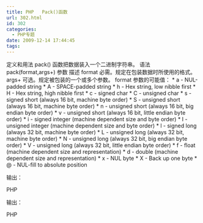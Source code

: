 ```yaml
---
title: PHP   Pack()函数
url: 302.html
id: 302
categories:
  - PHP专题
date: 2009-12-14 17:44:45
tags:
---
```


定义和用法 pack() 函数把数据装入一个二进制字符串。 语法 pack(format,args+) 参数 描述 format 必需。规定在包装数据时所使用的格式。 args+ 可选。规定被包装的一个或多个参数。 format 参数的可能值： * a - NUL-padded string * A - SPACE-padded string * h - Hex string, low nibble first * H - Hex string, high nibble first * c - signed char * C - unsigned char * s - signed short (always 16 bit, machine byte order) * S - unsigned short (always 16 bit, machine byte order) * n - unsigned short (always 16 bit, big endian byte order) * v - unsigned short (always 16 bit, little endian byte order) * i - signed integer (machine dependent size and byte order) * I - unsigned integer (machine dependent size and byte order) * l - signed long (always 32 bit, machine byte order) * L - unsigned long (always 32 bit, machine byte order) * N - unsigned long (always 32 bit, big endian byte order) * V - unsigned long (always 32 bit, little endian byte order) * f - float (machine dependent size and representation) * d - double (machine dependent size and representation) * x - NUL byte * X - Back up one byte * @ - NUL-fill to absolute position

输出：

PHP

输出：

PHP